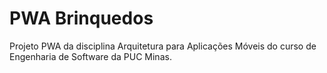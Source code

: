 # PWA Brinquedos
Projeto PWA da disciplina Arquitetura para Aplicações Móveis do curso de Engenharia de Software da PUC Minas.
